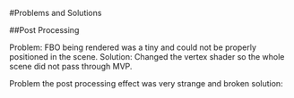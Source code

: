 #Problems and Solutions

##Post Processing

Problem: FBO being rendered was a tiny and could not be properly positioned in the scene. 
Solution: Changed the vertex shader so the whole scene did not pass through MVP.

Problem the post processing effect was very strange and broken
solution: